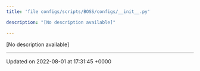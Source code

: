 ```yaml
---
title: 'file configs/scripts/BOSS/configs/__init__.py'

description: "[No description available]"

---
```







[No description available]






-------------------------------

Updated on 2022-08-01 at 17:31:45 +0000
